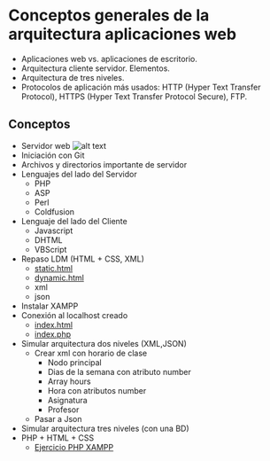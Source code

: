 # Conceptos generales de la arquitectura aplicaciones web
- Aplicaciones web vs. aplicaciones de escritorio.
- Arquitectura cliente servidor. Elementos.
- Arquitectura de tres niveles.
- Protocolos de aplicación más usados: HTTP (Hyper Text Transfer Protocol), HTTPS (Hyper Text Transfer Protocol Secure), FTP. 

## Conceptos
- Servidor web
  ![alt text](https://th.bing.com/th/id/OIP.r1_zZOhwjKkEmA0_hVJZKAHaE-?pid=Api&rs=1 "WEB SERVERS")
- Iniciación con Git
- Archivos y directorios importante de servidor
- Lenguajes del lado del Servidor
	- PHP
	- ASP
	- Perl
	- Coldfusion
- Lenguaje del lado del Cliente
	- Javascript
	- DHTML
	- VBScript
- Repaso LDM (HTML + CSS, XML)
	- [static.html](/tests/florindo/27-10-2020/static.html)
	- [dynamic.html](/tests/florindo/27-10-2020/dynamic.html)
	- xml
	- json
- Instalar XAMPP
- Conexión al localhost creado
  	- [index.html](/tests/florindo/27-10-2020/index.html)
  	- [index.php](/tests/florindo/27-10-2020/_index.php)
- Simular arquitectura dos niveles (XML,JSON)
	- Crear xml con horario de clase
		- Nodo principal <asir year="2020-2021">
		- Dias de la semana con atributo number <day number="1">
		- Array hours <hours>
		- Hora con atributos number <hours number="1">
		- Asignatura <subject>
		- Profesor <teacher>
	- Pasar a Json
- Simular arquitectura tres niveles (con una BD)
- PHP + HTML + CSS
	- [Ejercicio PHP XAMPP](https://www.docencia.taboadaleon.es/attachments/article/8/cuadernoActividadesEntornoPHP.pdf)